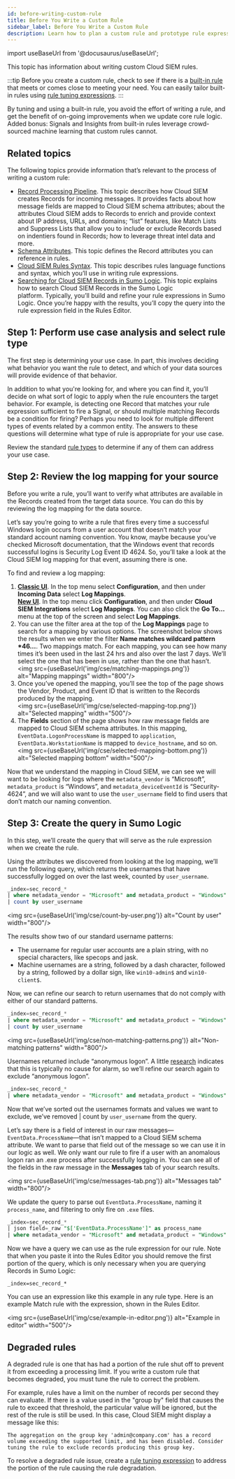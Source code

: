 ```yaml
---
id: before-writing-custom-rule
title: Before You Write a Custom Rule
sidebar_label: Before You Write a Custom Rule
description: Learn how to plan a custom rule and prototype rule expressions in the Sumo Logic platform.
---
```


import useBaseUrl from '@docusaurus/useBaseUrl';

This topic has information about writing custom Cloud SIEM rules.

:::tip
Before you create a custom rule, check to see if there is a [built-in rule](/docs/cse/rules/cse-built-in-rules) that meets or comes close to meeting your need. You can easily tailor built-in rules using [rule tuning expressions](/docs/cse/rules/rule-tuning-expressions).
:::

By tuning and using a built-in rule, you avoid the effort of writing a rule, and get the benefit of on-going improvements when we update core rule logic. Added bonus: Signals and Insights from built-in rules leverage crowd-sourced machine learning that custom rules cannot.

## Related topics

The following topics provide information that’s relevant to the process of writing a custom rule:

* [Record Processing Pipeline](/docs/cse/schema/record-processing-pipeline). This topic describes how Cloud SIEM creates Records for incoming messages. It provides facts about how message fields are mapped to Cloud SIEM schema attributes; about the attributes Cloud SIEM adds to Records to enrich and provide context about IP address, URLs, and domains; “list” features, like Match Lists and Suppress Lists that allow you to include or exclude Records based on indentiers found in Records; how to leverage threat intel data and more.
* [Schema Attributes](/docs/cse/schema/schema-attributes). This topic defines the Record attributes you can reference in rules.
* [Cloud SIEM Rules Syntax](/docs/cse/rules/cse-rules-syntax). This topic describes rules language functions and syntax, which you’ll use in writing rule expressions.
* [Searching for Cloud SIEM Records in Sumo Logic](/docs/cse/records-signals-entities-insights/search-cse-records-in-sumo). This topic explains how to search Cloud SIEM Records in the Sumo Logic platform. Typically, you’ll build and refine your rule expressions in Sumo Logic. Once you’re happy with the results, you’ll copy the query into the rule expression field in the Rules Editor.

## Step 1: Perform use case analysis and select rule type

The first step is determining your use case. In part, this involves deciding what behavior you want the rule to detect, and which of your data sources will provide evidence of that behavior. 

In addition to what you're looking for, and where you can find it, you’ll decide on what sort of logic to apply when the rule encounters the target behavior. For example, is detecting one Record that matches your rule expression sufficient to fire a Signal, or should multiple matching Records be a condition for firing? Perhaps you need to look for multiple different types of events related by a common entity. The answers to these questions will determine what type of rule is appropriate for your use case. 

Review the standard [rule types](/docs/cse/rules/about-cse-rules#rule-types) to determine if any of them can address your use case. 

## Step 2: Review the log mapping for your source

Before you write a rule, you’ll want to verify what attributes are available in the Records created from the target data source. You can do this by reviewing the log mapping for the data source.  

Let’s say you’re going to write a rule that fires every time a successful Windows login occurs from a user account that doesn’t match your standard account naming convention. You know, maybe because you’ve checked Microsoft documentation, that the Windows event that records successful logins is Security Log Event ID 4624. So, you’ll take a look at the Cloud SIEM log mapping for that event, assuming there is one.

To find and review a log mapping:

1. [**Classic UI**](/docs/cse/introduction-to-cloud-siem/#classic-ui). In the top menu select **Configuration**, and then under **Incoming Data** select **Log Mappings**. <br/>[**New UI**](/docs/cse/introduction-to-cloud-siem/#new-ui). In the top menu click **Configuration**, and then under **Cloud SIEM Integrations** select **Log Mappings**. You can also click the **Go To...** menu at the top of the screen and select **Log Mappings**. 
1. You can use the filter area at the top of the **Log Mappings** page to search for a mapping by various options. The screenshot below shows the results when we enter the filter **Name matches wildcard pattern *46...**. Two mappings match. For each mapping, you can see how many times it’s been used in the last 24 hrs and also over the last 7 days. We’ll select the one that has been in use, rather than the one that hasn’t. <br/><img src={useBaseUrl('img/cse/matching-mappings.png')} alt="Mapping mappings" width="800"/>
1. Once you’ve opened the mapping, you’ll see the top of the page shows the Vendor, Product, and Event ID that is written to the Records produced by the mapping. <br/><img src={useBaseUrl('img/cse/selected-mapping-top.png')} alt="Selected mapping" width="500"/>
1. The **Fields** section of the page shows how raw message fields are mapped to Cloud SIEM schema attributes. In this mapping, `EventData.LogonProcessName` is mapped to `application`, `EventData.WorkstationName` is mapped to `device_hostname`, and so on. <br/><img src={useBaseUrl('img/cse/selected-mapping-bottom.png')} alt="Selected mapping bottom" width="500"/>

Now that we understand the mapping in Cloud SIEM, we can see we will want to be looking for logs where the `metadata_vendor` is “Microsoft”, `metadata_product` is “Windows”, and `metadata_deviceEventId` is “Security-4624”, and we will also want to use the `user_username` field to find users that don’t match our naming convention.

## Step 3: Create the query in Sumo Logic

In this step, we’ll create the query that will serve as the rule expression when we create the rule.

Using the attributes we discovered from looking at the log mapping, we’ll run the following query, which returns the usernames that have successfully logged on over the last week, counted by `user_username`.

```sql
_index=sec_record_*
| where metadata_vendor = "Microsoft" and metadata_product = "Windows" and metadata_deviceEventId = "Security-4624"
| count by user_username
```

<img src={useBaseUrl('img/cse/count-by-user.png')} alt="Count by user" width="800"/>

The results show two of our standard username patterns: 

* The username for regular user accounts are a plain string, with no special characters, like specops and jask.
* Machine usernames are a string, followed by a dash character, followed by a string, followed by a dollar sign, like `win10-admin$` and `win10-client$`.

Now, we can refine our search to return usernames that do not comply with either of our standard patterns.

```sql
_index=sec_record_*
| where metadata_vendor = "Microsoft" and metadata_product = "Windows" and metadata_deviceEventId = "Security-4624" and !(user_username matches /^[a-zA-Z]*$/ or user_username matches "*-*$")
| count by user_username
```

<img src={useBaseUrl('img/cse/non-matching-patterns.png')} alt="Non-matching patterns" width="800"/>

Usernames returned include “anonymous logon”. A little [research](https://social.technet.microsoft.com/Forums/ie/en-US/dbcbb9f1-c6a7-43ea-94b8-ba72a89e2221/nt-authorityanonymous-logon?forum=winservergen) indicates that this is typically no cause for alarm, so we’ll refine our search again to exclude “anonymous logon”.

```sql
_index=sec_record_*
| where metadata_vendor = "Microsoft" and metadata_product = "Windows" and metadata_deviceEventId = "Security-4624" and !(user_username matches /^[a-zA-Z]*$/ or user_username matches "*-*$") and user_username != "anonymous logon"
```

Now that we’ve sorted out the usernames formats and values we want to exclude, we’ve removed \| count by `user_username` from the query.

Let’s say there is a field of interest in our raw messages—`EventData.ProcessName`—that isn’t mapped to a Cloud SIEM schema attribute. We want to parse that field out of the message so we can use it in our logic as well. We only want our rule to fire if a user with an anomalous logon ran an .exe process after successfully logging in. You can see all of the fields in the raw message in the **Messages** tab of your search results.

<img src={useBaseUrl('img/cse/messages-tab.png')} alt="Messages tab" width="800"/>

We update the query to parse out `EventData.ProcessName`, naming it `process_name`, and filtering to only fire on `.exe` files. 

```sql
_index=sec_record_*
| json field=_raw "$['EventData.ProcessName']" as process_name
| where metadata_vendor = "Microsoft" and metadata_product = "Windows" and metadata_deviceEventId = "Security-4624" and !(user_username matches /^[a-zA-Z]*$/ or user_username matches "*-*$") and user_username != "anonymous logon" and process_name matches "*.exe"
```

Now we have a query we can use as the rule expression for our rule. Note that when you paste it into the Rules Editor you should remove the first portion of the query, which is only necessary when you are querying Records in Sumo Logic:

`_index=sec_record_*`  

You can use an expression like this example in any rule type. Here is an example Match rule with the expression, shown in the Rules Editor.

<img src={useBaseUrl('img/cse/example-in-editor.png')} alt="Example in editor" width="500"/>

## Degraded rules

A degraded rule is one that has had a portion of the rule shut off to prevent it from exceeding a processing limit. If you write a custom rule that becomes degraded, you must tune the rule to correct the problem.

For example, rules have a limit on the number of records per second they can evaluate.  If there is a value used in the "group by" field that causes the rule to exceed that threshold, the particular value will be ignored, but the rest of the rule is still be used. In this case, Cloud SIEM might display a message like this:

`The aggregation on the group key 'admin@company.com' has a record volume exceeding the supported limit, and has been disabled. Consider tuning the rule to exclude records producing this group key.`

To resolve a degraded rule issue, create a [rule tuning expression](/docs/cse/rules/rule-tuning-expressions/) to address the portion of the rule causing the rule degradation.
